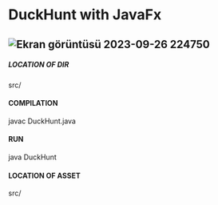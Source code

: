 # DuckHunt with JavaFx

![Ekran görüntüsü 2023-09-26 224750](https://github.com/enismchtt/duckhunt/assets/73404459/6292471a-5a7a-42f7-967a-0c2e21ac9d07)
---
##### LOCATION OF DIR 
src/

#### COMPILATION
javac DuckHunt.java

#### RUN 
java DuckHunt

#### LOCATION OF ASSET
src/


